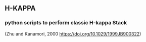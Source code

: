 ## H-KAPPA

### python scripts to  perform classic H-kappa Stack 
(Zhu and Kanamori, 2000 https://doi.org/10.1029/1999JB900322)
